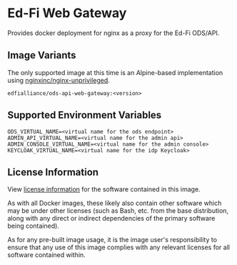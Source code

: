 # Ed-Fi Web Gateway
Provides docker deployment for nginx as a proxy for the Ed-Fi ODS/API.

## Image Variants
The only supported image at this time is an Alpine-based implementation using [nginxinc/nginx-unprivileged](https://hub.docker.com/r/nginxinc/nginx-unprivileged).

`edfialliance/ods-api-web-gateway:<version>`

## Supported Environment Variables
```
ODS_VIRTUAL_NAME=<virtual name for the ods endpoint>
ADMIN_API_VIRTUAL_NAME=<virtual name for the admin api>
ADMIN_CONSOLE_VIRTUAL_NAME=<virtual name for the admin console>
KEYCLOAK_VIRTUAL_NAME=<virtual name for the idp Keycloak>
```

## License Information
View [license information](https://github.com/Ed-Fi-Alliance-OSS/Ed-Fi-ODS-Docker/blob/main/LICENSE) for the software contained in this image.

As with all Docker images, these likely also contain other software which may be under other licenses (such as Bash, etc. from the base distribution, along with any direct or indirect dependencies of the primary software being contained).

As for any pre-built image usage, it is the image user's responsibility to ensure that any use of this image complies with any relevant licenses for all software contained within.
